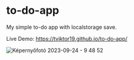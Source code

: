 # to-do-app

My simple to-do app with localstorage save.

Live Demo: 
https://tviktor19.github.io/to-do-app/

![Képernyőfotó 2023-09-24 - 9 48 52](https://github.com/tviktor19/to-do-app/assets/51511510/d2ba8b61-dd3b-46a4-9084-3a16c55c3183)
